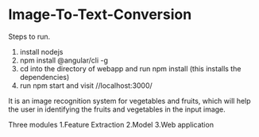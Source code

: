 # Image-To-Text-Conversion
Steps to run.
1) install nodejs 
2) npm install @angular/cli -g
3) cd into the directory of webapp and run npm install (this installs the dependencies)
4) run npm start and visit //localhost:3000/


It is an image recognition system for vegetables and fruits, which will help the user in identifying the fruits and vegetables in the input image.

Three modules
1.Feature Extraction
2.Model
3.Web application
